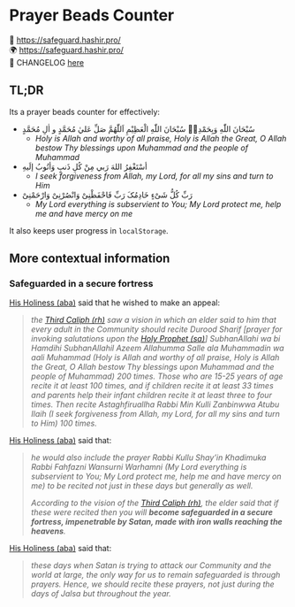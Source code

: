 # Prayer Beads Counter

🔗 https://safeguard.hashir.pro/ \
🌍️ https://safeguard.hashir.pro/ \
🔄 CHANGELOG [here](./CHANGELOG.md)

## TL;DR

Its a prayer beads counter for effectively:

- سُبْحَانَ اللّٰهِ وَبِحَمْدِهٖ سُبْحَانَ اللّٰهِ الْعَظِيْمِ اَللّٰهُمَّ صَلِّ عَليٰ مُحَمَّدٍ و اٰلِ مُحَمَّدٍ
  - _Holy is Allah and worthy of all praise, Holy is Allah the Great, O Allah bestow Thy blessings upon Muhammad and the people of Muhammad_
- أسْتَغْفِرُ اللهَ رَبي مِنْ كُلِ ذَنبٍ وَأتُوبُ إلَيهِ
  - _I seek forgiveness from Allah, my Lord, for all my sins and turn to Him_
- رَبِّ کُلُّ شَیْءٍ خَادِمُکَ رَبِّ فَاحْفَظْنِیْ وَانْصُرْنِیْ وَارْحَمْنِیْ
  - _My Lord everything is subservient to You; My Lord protect me, help me and have mercy on me_

It also keeps user progress in `localStorage`.

## More contextual information

### Safeguarded in a secure fortress

[His Holiness (aba)](https://en.wikipedia.org/wiki/Mirza_Masroor_Ahmad) said that he wished to make an appeal:

> _the [Third Caliph (rh)](https://en.wikipedia.org/wiki/Mirza_Nasir_Ahmad) saw a vision in which an elder said to him that every adult in the Community should recite Durood Sharif [prayer for invoking salutations upon the [Holy Prophet (sa)](https://en.wikipedia.org/wiki/Muhammad)] SubhanAllahi wa bi Hamdihi SubhanAllahil Azeem Allahumma Salle ala Muhammadin wa aali Muhammad (Holy is Allah and worthy of all praise, Holy is Allah the Great, O Allah bestow Thy blessings upon Muhammad and the people of Muhammad) 200 times. Those who are 15-25 years of age recite it at least 100 times, and if children recite it at least 33 times and parents help their infant children recite it at least three to four times. Then recite Astaghfiruallha Rabbi Min Kulli Zanbinwwa Atubu Ilaih (I seek forgiveness from Allah, my Lord, for all my sins and turn to Him) 100 times._

[His Holiness (aba)](https://en.wikipedia.org/wiki/Mirza_Masroor_Ahmad) said that:

> _he would also include the prayer Rabbi Kullu Shay’in Khadimuka Rabbi Fahfazni Wansurni Warhamni (My Lord everything is subservient to You; My Lord protect me, help me and have mercy on me) to be recited not just in these days but generally as well._
>
> _According to the vision of the [Third Caliph (rh)](https://en.wikipedia.org/wiki/Mirza_Nasir_Ahmad), the elder said that if these were recited then you will **become safeguarded in a secure fortress, impenetrable by Satan, made with iron walls reaching the heavens**._

[His Holiness (aba)](https://en.wikipedia.org/wiki/Mirza_Masroor_Ahmad) said that:

> _these days when Satan is trying to attack our Community and the world at large, the only way for us to remain safeguarded is through prayers. Hence, we should recite these prayers, not just during the days of Jalsa but throughout the year._
